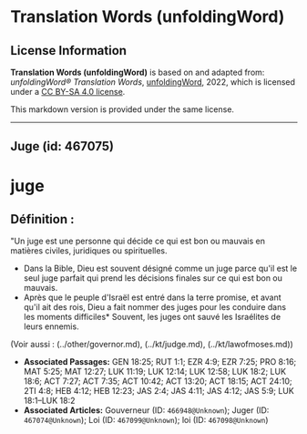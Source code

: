 # Translation Words (unfoldingWord)

## License Information

**Translation Words (unfoldingWord)** is based on and adapted from: _unfoldingWord® Translation Words_, [unfoldingWord](https://unfoldingword.org/utw), 2022, which is licensed under a [CC BY-SA 4.0 license](https://creativecommons.org/licenses/by-sa/4.0/legalcode.en).

This markdown version is provided under the same license.



--------------------------------

## Juge (id: 467075)

juge
====

Définition :
------------

"Un juge est une personne qui décide ce qui est bon ou mauvais en matières civiles, juridiques ou spirituelles.

* Dans la Bible, Dieu est souvent désigné comme un juge parce qu'il est le seul juge parfait qui prend les décisions finales sur ce qui est bon ou mauvais.
* Après que le peuple d'Israël est entré dans la terre promise, et avant qu'il ait des rois, Dieu a fait nommer des juges pour les conduire dans les moments difficiles\* Souvent, les juges ont sauvé les Israélites de leurs ennemis.

(Voir aussi : (../other/governor.md), (../kt/judge.md), (../kt/lawofmoses.md))

* **Associated Passages:** GEN 18:25; RUT 1:1; EZR 4:9; EZR 7:25; PRO 8:16; MAT 5:25; MAT 12:27; LUK 11:19; LUK 12:14; LUK 12:58; LUK 18:2; LUK 18:6; ACT 7:27; ACT 7:35; ACT 10:42; ACT 13:20; ACT 18:15; ACT 24:10; 2TI 4:8; HEB 4:12; HEB 12:23; JAS 2:4; JAS 4:11; JAS 4:12; JAS 5:9; LUK 18:1–LUK 18:2
* **Associated Articles:** Gouverneur (ID: `466948@Unknown`); Juger (ID: `467074@Unknown`); Loi (ID: `467099@Unknown`); loi (ID: `467098@Unknown`)

